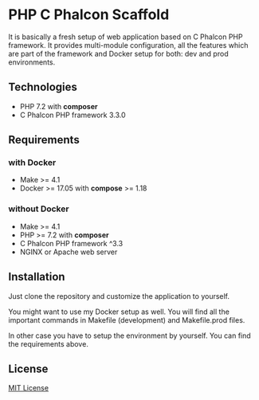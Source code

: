 # PHP C Phalcon Scaffold

It is basically a fresh setup of web application based on C Phalcon PHP framework.
It provides multi-module configuration, all the features which are part of the framework and Docker setup for both: dev and prod environments.

## Technologies
* PHP 7.2 with **composer**
* C Phalcon PHP framework 3.3.0

## Requirements

### with Docker
* Make >= 4.1
* Docker >= 17.05 with **compose** >= 1.18

### without Docker
* Make >= 4.1
* PHP >= 7.2 with **composer**
* C Phalcon PHP framework ^3.3
* NGINX or Apache web server

## Installation
Just clone the repository and customize the application to yourself.

You might want to use my Docker setup as well.
You will find all the important commands in Makefile (development) and Makefile.prod files.

In other case you have to setup the environment by yourself. You can find the requirements above.

## License

[MIT License](./LICENSE)
